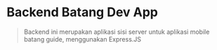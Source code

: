 # Backend Batang Dev App
> Backend ini merupakan aplikasi sisi server untuk aplikasi mobile batang guide, menggunakan Express.JS 